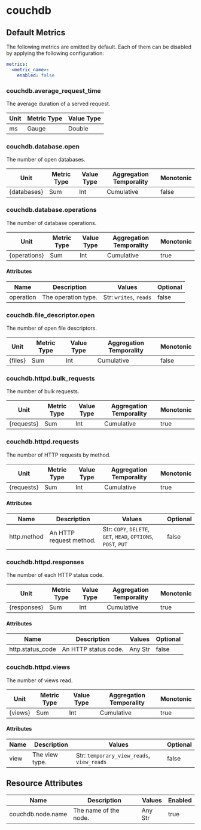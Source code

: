 [comment]: <> (Code generated by mdatagen. DO NOT EDIT.)

# couchdb

## Default Metrics

The following metrics are emitted by default. Each of them can be disabled by applying the following configuration:

```yaml
metrics:
  <metric_name>:
    enabled: false
```

### couchdb.average_request_time

The average duration of a served request.

| Unit | Metric Type | Value Type |
| ---- | ----------- | ---------- |
| ms | Gauge | Double |

### couchdb.database.open

The number of open databases.

| Unit | Metric Type | Value Type | Aggregation Temporality | Monotonic |
| ---- | ----------- | ---------- | ----------------------- | --------- |
| {databases} | Sum | Int | Cumulative | false |

### couchdb.database.operations

The number of database operations.

| Unit | Metric Type | Value Type | Aggregation Temporality | Monotonic |
| ---- | ----------- | ---------- | ----------------------- | --------- |
| {operations} | Sum | Int | Cumulative | true |

#### Attributes

| Name | Description | Values | Optional |
| ---- | ----------- | ------ | -------- |
| operation | The operation type. | Str: ``writes``, ``reads`` | false |

### couchdb.file_descriptor.open

The number of open file descriptors.

| Unit | Metric Type | Value Type | Aggregation Temporality | Monotonic |
| ---- | ----------- | ---------- | ----------------------- | --------- |
| {files} | Sum | Int | Cumulative | false |

### couchdb.httpd.bulk_requests

The number of bulk requests.

| Unit | Metric Type | Value Type | Aggregation Temporality | Monotonic |
| ---- | ----------- | ---------- | ----------------------- | --------- |
| {requests} | Sum | Int | Cumulative | true |

### couchdb.httpd.requests

The number of HTTP requests by method.

| Unit | Metric Type | Value Type | Aggregation Temporality | Monotonic |
| ---- | ----------- | ---------- | ----------------------- | --------- |
| {requests} | Sum | Int | Cumulative | true |

#### Attributes

| Name | Description | Values | Optional |
| ---- | ----------- | ------ | -------- |
| http.method | An HTTP request method. | Str: ``COPY``, ``DELETE``, ``GET``, ``HEAD``, ``OPTIONS``, ``POST``, ``PUT`` | false |

### couchdb.httpd.responses

The number of each HTTP status code.

| Unit | Metric Type | Value Type | Aggregation Temporality | Monotonic |
| ---- | ----------- | ---------- | ----------------------- | --------- |
| {responses} | Sum | Int | Cumulative | true |

#### Attributes

| Name | Description | Values | Optional |
| ---- | ----------- | ------ | -------- |
| http.status_code | An HTTP status code. | Any Str | false |

### couchdb.httpd.views

The number of views read.

| Unit | Metric Type | Value Type | Aggregation Temporality | Monotonic |
| ---- | ----------- | ---------- | ----------------------- | --------- |
| {views} | Sum | Int | Cumulative | true |

#### Attributes

| Name | Description | Values | Optional |
| ---- | ----------- | ------ | -------- |
| view | The view type. | Str: ``temporary_view_reads``, ``view_reads`` | false |

## Resource Attributes

| Name | Description | Values | Enabled |
| ---- | ----------- | ------ | ------- |
| couchdb.node.name | The name of the node. | Any Str | true |
